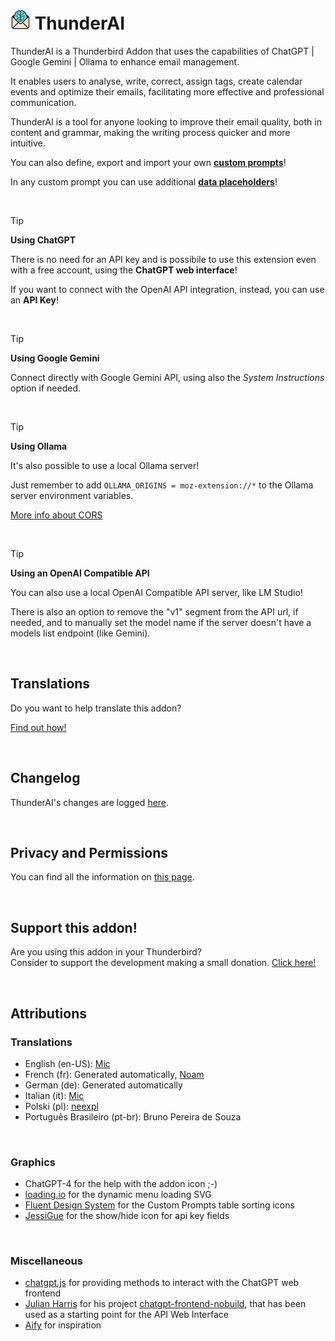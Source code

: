 # ![ThunderAI icon](images/icon-32px.png "ThunderAI") ThunderAI

ThunderAI is a Thunderbird Addon that uses the capabilities of ChatGPT | Google Gemini | Ollama to enhance email management.

It enables users to analyse, write, correct, assign tags, create calendar events and optimize their emails, facilitating more effective and professional communication.

ThunderAI is a tool for anyone looking to improve their email quality, both in content and grammar, making the writing process quicker and more intuitive. 

You can also define, export and import your own **[custom prompts](https://micz.it/thunderbird-addon-thunderai/custom-prompts/)**!

In any custom prompt you can use additional **[data placeholders](https://micz.it/thunderbird-addon-thunderai/data-placeholders/)**!


<br>


> [!TIP]
> **Using ChatGPT**
> 
> There is no need for an API key and is possibile to use this extension even with a free account, using the **ChatGPT web interface**!
> 
> If you want to connect with the OpenAI API integration, instead, you can use an **API Key**!

<br>

> [!TIP]
> **Using Google Gemini**
> 
> Connect directly with Google Gemini API, using also the _System Instructions_ option if needed.

<br>

> [!TIP]
> **Using Ollama**
>
> It's also possible to use a local Ollama server!
>
> Just remember to add `OLLAMA_ORIGINS = moz-extension://*` to the Ollama server environment variables.
> 
> [More info about CORS](https://micz.it/thunderbird-addon-thunderai/ollama-cors-information/)

<br>

> [!TIP]
> **Using an OpenAI Compatible API**
>
> You can also use a local OpenAI Compatible API server, like LM Studio!
> 
> There is also an option to remove the "v1" segment from the API url, if needed, and to manually set the model name if the server doesn't have a models list endpoint (like Gemini).


<br>

## Translations
Do you want to help translate this addon?

[Find out how!](https://micz.it/thunderbird-addon-thunderai/translate/)

<br>

## Changelog
ThunderAI's changes are logged [here](CHANGELOG.md).

<br>

## Privacy and Permissions
You can find all the information on [this page](https://micz.it/thunderbird-addon-thunderai/privacy-permissions/).

<br>

## Support this addon!
Are you using this addon in your Thunderbird?
<br>Consider to support the development making a small donation. [Click here!](https://www.paypal.com/donate/?business=UHN4SXPGEXWQL&no_recurring=1&item_name=Thunderbird+Addon+ThunderAI&currency_code=EUR)

<br>

## Attributions

### Translations
- English (en-US): [Mic](https://github.com/micz/)
- French (fr): Generated automatically, [Noam](https://github.com/noam-sc)
- German (de): Generated automatically
- Italian (it): [Mic](https://github.com/micz/)
- Polski (pl): [neexpl](https://github.com/neexpl)
- Português Brasileiro (pt-br): Bruno Pereira de Souza



<br>

### Graphics
- ChatGPT-4 for the help with the addon icon ;-)
- <a href="https://loading.io">loading.io</a> for the dynamic menu loading SVG
- [Fluent Design System](https://www.iconfinder.com/fluent-designsystem) for the Custom Prompts table sorting icons
- [JessiGue](https://www.flaticon.com/authors/jessigue) for the show/hide icon for api key fields


<br>


### Miscellaneous
- <a href="https://github.com/KudoAI/chatgpt.js">chatgpt.js</a> for providing methods to interact with the ChatGPT web frontend
- <a href="https://github.com/boxabirds">Julian Harris</a> for his project <a href="https://github.com/boxabirds/chatgpt-frontend-nobuild">chatgpt-frontend-nobuild</a>, that has been used as a starting point for the API Web Interface
- <a href="https://github.com/ali-raheem/Aify">Aify</a> for inspiration
